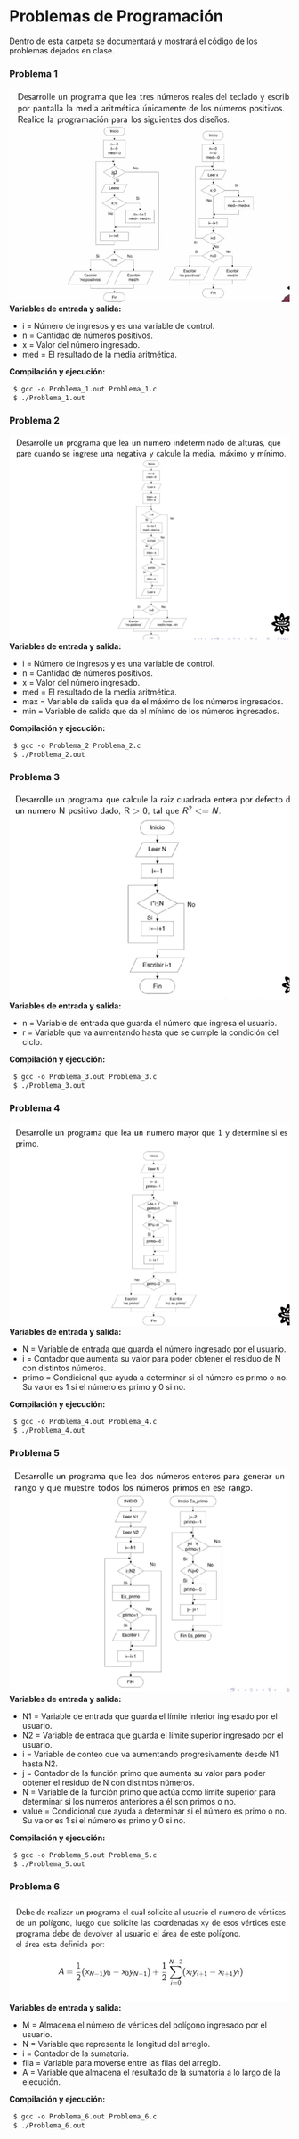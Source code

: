 # Problemas de Programación

Dentro de esta carpeta se documentará y mostrará el código de los problemas dejados en clase.

### Problema 1
![Problema1](Imagenes/Problema1.jpeg)
**Variables de entrada y salida:**
- i   = Número de ingresos y es una variable de control. 
- n   = Cantidad de números positivos.
- x   = Valor del número ingresado.
- med = El resultado de la media aritmética.

**Compilación y ejecución:**
```
 $ gcc -o Problema_1.out Problema_1.c
 $ ./Problema_1.out
 ```

 ### Problema 2
![Problema1](Imagenes/Problema2.png)
**Variables de entrada y salida:**
- i   = Número de ingresos y es una variable de control. 
- n   = Cantidad de números positivos.
- x   = Valor del número ingresado.
- med = El resultado de la media aritmética.
- max = Variable de salida que da el máximo de los números ingresados.
- min = Variable de salida que da el mínimo de los números ingresados.

**Compilación y ejecución:**
```
 $ gcc -o Problema_2 Problema_2.c
 $ ./Problema_2.out
 ```
 
 ### Problema 3
![Problema1](Imagenes/Problema3.png)
**Variables de entrada y salida:**
- n = Variable de entrada que guarda el número que ingresa el usuario. 
- r = Variable que va aumentando hasta que se cumple la condición del ciclo.

**Compilación y ejecución:**
```
 $ gcc -o Problema_3.out Problema_3.c
 $ ./Problema_3.out
 ```

  ### Problema 4
![Problema1](Imagenes/Problema4.png)
**Variables de entrada y salida:**

- N     = Variable de entrada que guarda el número ingresado por el usuario.
- i     = Contador que aumenta su valor para poder obtener el residuo de N con distintos números.
- primo = Condicional que ayuda a determinar si el número es primo o no. Su valor es 1 si el número es primo y 0 si no.


**Compilación y ejecución:**
```
 $ gcc -o Problema_4.out Problema_4.c
 $ ./Problema_4.out
 ```

   ### Problema 5
![Problema1](Imagenes/Problema5.png)
**Variables de entrada y salida:**
- N1    = Variable de entrada que guarda el límite inferior ingresado por el usuario.
- N2    = Variable de entrada que guarda el límite superior ingresado por el usuario.
- i     = Variable de conteo que va aumentando progresivamente desde N1 hasta N2.
- j     = Contador de la función primo que aumenta su valor para poder obtener el residuo de N con distintos números.
- N     = Variable de la función primo que actúa como límite superior para determinar si los números anteriores a él son primos o no.
- value = Condicional que ayuda a determinar si el número es primo o no. Su valor es 1 si el número es primo y 0 si no.

**Compilación y ejecución:**
```
 $ gcc -o Problema_5.out Problema_5.c
 $ ./Problema_5.out
 ```

   ### Problema 6
![Problema1](Imagenes/Problema6.PNG)
**Variables de entrada y salida:**
- M    = Almacena el número de vértices del polígono ingresado por el usuario.
- N    = Variable que representa la longitud del arreglo.
- i    = Contador de la sumatoria.
- fila = Variable para moverse entre las filas del arreglo.
- A    = Variable que almacena el resultado de la sumatoria a lo largo de la ejecución.

**Compilación y ejecución:**
```
 $ gcc -o Problema_6.out Problema_6.c
 $ ./Problema_6.out
 ```